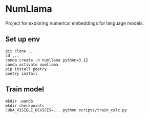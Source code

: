 # NumLlama

Project for exploring numerical embeddings for language models.


## Set up env

```shell
git clone ...
cd ...
conda create -n numllama python=3.12
conda activate numllama
pip install poetry
poetry install
```


## Train model

```shell
mkdir .wandb
mkdir checkpoints
CUDA_VISIBLE_DEVICES=... python scripts/train_calc.py
```
